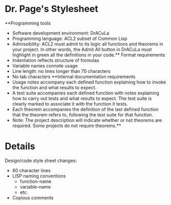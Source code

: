 # Dr. Page's Stylesheet #

**Programming tools
  * Software development environment: DrACuLa
  * Programming language: ACL2 subset of Common Lisp
  * Admissibility: ACL2 must admit to its logic all functions and theorems in your project. In other words, the Admit All button in DrACuLa must highlight in green all the definitions in your code.** Format requirements
  * Indentation reflects structure of formulas
  * Variable names connote usage
  * Line length: no lines longer than 70 characters
  * No tab characters
**Internal documentation requirements
  * Usage notes accompany each defined function explaining how to invoke the function and what results to expect.
  * A test suite accompanies each defined function with notes explaining how to carry out tests and what results to expect. The test suite is clearly marked to associate it with the function it tests.
  * Each theorem accompanies the definition of the last defined function that the theorem refers to, following the test suite for that function.
  * Note: The project description will indicate whether or not theorems are required. Some projects do not require theorems.**

# Details #

Design/code style sheet changes:
  * 80 character lines
  * LISP naming conventions
    * function-name
    * variable-name
    * etc.
  * Copious comments